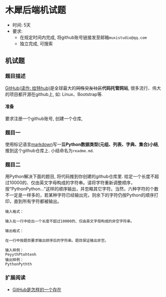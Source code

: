 # 木犀后端机试题

+ 时间: 5天
+ 要求:
    - 在规定时间内完成, 将github账号链接发至邮箱```muxistudio@qq.com```
    - 独立完成, 可搜索

## 机试题
### 题目描述

[GitHub(读作: 给特hub)](https://github.com/)是全球最大的~~同性交友社区~~**代码托管网站**,
很多流行、伟大的项目都开源在github上, 如: Linux、Bootstrap等. <br/>

#### 准备
要求注册一个github账号, 创建一个仓库, 

### 题目一
使用标记语言[markdown](http://baike.baidu.com/item/markdown)写一篇**Python数据类型(元组、列表、字典、集合)小结**, 推到这个github仓库上. 小结命名为```readme.md```. 

### 题目二
用Python解决下面的题目, 将代码推到你创建的github仓库里.
    给定一个长度不超过10000的、仅由英文字母构成的字符串。请将字符重新调整顺序，按“PythonPython...”这样的顺序输出，并忽略其它字符。当然，六种字符的个数不一定是一样多的，若某种字符已经输出完，则余下的字符仍按Python的顺序打印，直到所有字符都被输出。
    
    输入格式：
    
    输入在一行中给出一个长度不超过10000的、仅由英文字母构成的非空字符串。
    
    输出格式：
    
    在一行中按题目要求输出排序后的字符串。题目保证输出非空。
    
    输入样例：
    PeyythPtohtenh
    输出样例：
    PythonPythth

### 扩展阅读

+ [GitHub是怎样的一个存在](https://www.zhihu.com/question/28976652)
